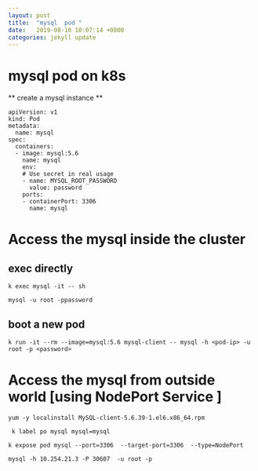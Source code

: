 ```yaml
---
layout: post
title:  "mysql  pod "
date:   2019-08-10 10:07:14 +0800
categories: jekyll update
---
```

#  mysql  pod on k8s



** create a mysql instance **


```
apiVersion: v1
kind: Pod
metadata:
  name: mysql
spec:
  containers:
  - image: mysql:5.6
    name: mysql
    env:
    # Use secret in real usage
    - name: MYSQL_ROOT_PASSWORD
      value: password
    ports:
    - containerPort: 3306
      name: mysql

```

#  Access the mysql inside the cluster

##  exec directly


```
k exec mysql -it -- sh
```

```
mysql -u root -ppassword
```


##  boot a new pod


```
k run -it --rm --image=mysql:5.6 mysql-client -- mysql -h <pod-ip> -u root -p <password>
```

#  Access the mysql from outside world [using NodePort Service ]


```
yum -y localinstall MySQL-client-5.6.39-1.el6.x86_64.rpm
```
```
 k label po mysql mysql=mysql
```
```
k expose pod mysql --port=3306  --target-port=3306  --type=NodePort 
```

```
mysql -h 10.254.21.3 -P 30607  -u root -p
```

